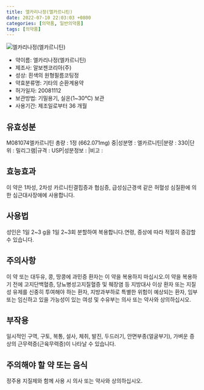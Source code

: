 ```yaml
---
title: 엘카리나정(엘카르니틴)
date: 2022-07-10 22:03:03 +0800
categories: [의약품, 일반의약품]
tags: [의약품]
---
```

![엘카리나정(엘카르니틴)](https://nedrug.mfds.go.kr/pbp/cmn/itemImageDownload/152285640712500076)

- 약이름: 엘카리나정(엘카르니틴)
- 제조사: 알보젠코리아(주)
- 성상: 흰색의 원형필름코팅정
- 약효분류명: 기타의 순환계용약
- 허가일자: 20081112
- 보관방법: 기밀용기, 실온(1~30℃) 보관
- 사용기간: 제조일로부터 36 개월
## 유효성분
M081074엘카르니틴
총량 : 1정 (662.071mg) 중|성분명 : 엘카르니틴|분량 : 330|단위 : 밀리그램|규격 : USP|성분정보 : |비고 :
## 효능효과
이 약은 1차성, 2차성 카르니틴결핍증과 협심증, 급성심근경색 같은 허혈성 심질환에 의한 심근대사장애에 사용합니다.
## 사용법
성인은 1일 2~3 g을 1일 2~3회 분할하여 복용합니다.연령, 증상에 따라 적절히 증감할 수 있습니다.
## 주의사항
이 약 또는 대두유, 콩, 땅콩에 과민증 환자는 이 약을 복용하지 마십시오.이 약을 복용하기 전에 고지단백혈증, 당뇨병성고지질혈증 및 췌장염 등 지방대사 이상 환자 또는 지질성 유제를 신중히 투여해야 하는 환자, 지방과부하로 특별한 위험이 예상되는 환자, 임부 또는 임신하고 있을 가능성이 있는 여성 및 수유부는 의사 또는 약사와 상의하십시오.
## 부작용
일시적인 구역, 구토, 복통, 설사, 체취, 발진, 두드러기, 안면부종(얼굴부기), 가벼운 증상의 근무력증(근육무력증)이 나타날 수 있습니다.
## 주의해야 할 약 또는 음식
정주용 지질제와 함께 사용 시 의사 또는 약사와 상의하십시오.
